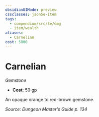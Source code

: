 ```yaml
---
obsidianUIMode: preview
cssclasses: json5e-item
tags:
  - compendium/src/5e/dmg
  - item/wealth
aliases:
  - Carnelian
cost: 5000
---
```

# Carnelian
*Gemstone*  

- **Cost**: 50 gp

An opaque orange to red-brown gemstone.

*Source: Dungeon Master's Guide p. 134*
